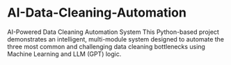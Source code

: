 # AI-Data-Cleaning-Automation
AI-Powered Data Cleaning Automation System  This Python-based project demonstrates an intelligent, multi-module system designed to automate the three most common and challenging data cleaning bottlenecks using Machine Learning and LLM (GPT) logic.
